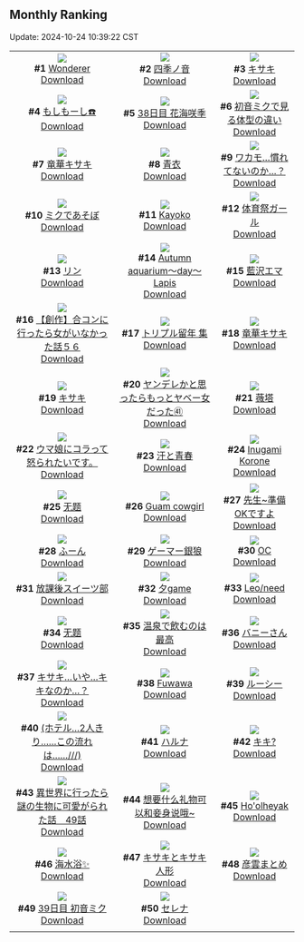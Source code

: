 ## Monthly Ranking
Update: 2024-10-24 10:39:22 CST

|      |      |      |
| :----: | :----: | :----: |
| ![](https://i.pixiv.re/c/240x480/img-master/img/2024/09/25/21/34/29/122766178_p0_master1200.jpg)<br>**#1** [Wonderer](https://www.pixiv.net/artworks/122766178)<br>[Download](https://i.pixiv.re/img-original/img/2024/09/25/21/34/29/122766178_p0.jpg) | ![](https://i.pixiv.re/c/240x480/img-master/img/2024/09/25/19/52/13/122763115_p0_master1200.jpg)<br>**#2** [四季ノ音](https://www.pixiv.net/artworks/122763115)<br>[Download](https://i.pixiv.re/img-original/img/2024/09/25/19/52/13/122763115_p0.jpg) | ![](https://i.pixiv.re/c/240x480/img-master/img/2024/09/25/00/26/56/122745534_p0_master1200.jpg)<br>**#3** [キサキ](https://www.pixiv.net/artworks/122745534)<br>[Download](https://i.pixiv.re/img-original/img/2024/09/25/00/26/56/122745534_p0.png) |
| ![](https://i.pixiv.re/c/240x480/img-master/img/2024/09/25/00/00/16/122744434_p0_master1200.jpg)<br>**#4** [もしもーし☎️](https://www.pixiv.net/artworks/122744434)<br>[Download](https://i.pixiv.re/img-original/img/2024/09/25/00/00/16/122744434_p0.png) | ![](https://i.pixiv.re/c/240x480/img-master/img/2024/09/25/00/00/14/122744419_p0_master1200.jpg)<br>**#5** [38日目 花海咲季](https://www.pixiv.net/artworks/122744419)<br>[Download](https://i.pixiv.re/img-original/img/2024/09/25/00/00/14/122744419_p0.png) | ![](https://i.pixiv.re/c/240x480/img-master/img/2024/09/26/00/00/41/122771180_p0_master1200.jpg)<br>**#6** [初音ミクで見る体型の違い](https://www.pixiv.net/artworks/122771180)<br>[Download](https://i.pixiv.re/img-original/img/2024/09/26/00/00/41/122771180_p0.jpg) |
| ![](https://i.pixiv.re/c/240x480/img-master/img/2024/09/25/13/27/49/122756252_p0_master1200.jpg)<br>**#7** [竜華キサキ](https://www.pixiv.net/artworks/122756252)<br>[Download](https://i.pixiv.re/img-original/img/2024/09/25/13/27/49/122756252_p0.jpg) | ![](https://i.pixiv.re/c/240x480/img-master/img/2024/09/25/02/52/34/122748630_p0_master1200.jpg)<br>**#8** [青衣](https://www.pixiv.net/artworks/122748630)<br>[Download](https://i.pixiv.re/img-original/img/2024/09/25/02/52/34/122748630_p0.png) | ![](https://i.pixiv.re/c/240x480/img-master/img/2024/09/24/19/00/13/122735231_p0_master1200.jpg)<br>**#9** [ワカモ…慣れてないのか…？](https://www.pixiv.net/artworks/122735231)<br>[Download](https://i.pixiv.re/img-original/img/2024/09/24/19/00/13/122735231_p0.png) |
| ![](https://i.pixiv.re/c/240x480/img-master/img/2024/09/27/16/16/46/122811803_p0_master1200.jpg)<br>**#10** [ミクであそぼ](https://www.pixiv.net/artworks/122811803)<br>[Download](https://i.pixiv.re/img-original/img/2024/09/27/16/16/46/122811803_p0.jpg) | ![](https://i.pixiv.re/c/240x480/img-master/img/2024/09/25/00/00/34/122744520_p0_master1200.jpg)<br>**#11** [Kayoko](https://www.pixiv.net/artworks/122744520)<br>[Download](https://i.pixiv.re/img-original/img/2024/09/25/00/00/34/122744520_p0.jpg) | ![](https://i.pixiv.re/c/240x480/img-master/img/2024/09/25/18/52/30/122761695_p0_master1200.jpg)<br>**#12** [体育祭ガール](https://www.pixiv.net/artworks/122761695)<br>[Download](https://i.pixiv.re/img-original/img/2024/09/25/18/52/30/122761695_p0.png) |
| ![](https://i.pixiv.re/c/240x480/img-master/img/2024/09/25/00/05/30/122744852_p0_master1200.jpg)<br>**#13** [リン](https://www.pixiv.net/artworks/122744852)<br>[Download](https://i.pixiv.re/img-original/img/2024/09/25/00/05/30/122744852_p0.jpg) | ![](https://i.pixiv.re/c/240x480/img-master/img/2024/09/25/00/00/08/122744384_p0_master1200.jpg)<br>**#14** [Autumn aquarium～day～Lapis](https://www.pixiv.net/artworks/122744384)<br>[Download](https://i.pixiv.re/img-original/img/2024/09/25/00/00/08/122744384_p0.jpg) | ![](https://i.pixiv.re/c/240x480/img-master/img/2024/09/25/00/46/10/122746105_p0_master1200.jpg)<br>**#15** [藍沢エマ](https://www.pixiv.net/artworks/122746105)<br>[Download](https://i.pixiv.re/img-original/img/2024/09/25/00/46/10/122746105_p0.png) |
| ![](https://i.pixiv.re/c/240x480/img-master/img/2024/09/27/00/00/20/122798134_p0_master1200.jpg)<br>**#16** [【創作】合コンに行ったら女がいなかった話５６](https://www.pixiv.net/artworks/122798134)<br>[Download](https://i.pixiv.re/img-original/img/2024/09/27/00/00/20/122798134_p0.png) | ![](https://i.pixiv.re/c/240x480/img-master/img/2024/09/27/16/50/09/122813087_p0_master1200.jpg)<br>**#17** [トリプル留年 集](https://www.pixiv.net/artworks/122813087)<br>[Download](https://i.pixiv.re/img-original/img/2024/09/27/16/50/09/122813087_p0.jpg) | ![](https://i.pixiv.re/c/240x480/img-master/img/2024/09/24/21/29/18/122739362_p0_master1200.jpg)<br>**#18** [竜華キサキ](https://www.pixiv.net/artworks/122739362)<br>[Download](https://i.pixiv.re/img-original/img/2024/09/24/21/29/18/122739362_p0.jpg) |
| ![](https://i.pixiv.re/c/240x480/img-master/img/2024/09/26/13/51/58/122783508_p0_master1200.jpg)<br>**#19** [キサキ](https://www.pixiv.net/artworks/122783508)<br>[Download](https://i.pixiv.re/img-original/img/2024/09/26/13/51/58/122783508_p0.jpg) | ![](https://i.pixiv.re/c/240x480/img-master/img/2024/09/25/10/19/17/122753717_p0_master1200.jpg)<br>**#20** [ヤンデレかと思ったらもっとヤベー女だった㊶](https://www.pixiv.net/artworks/122753717)<br>[Download](https://i.pixiv.re/img-original/img/2024/09/25/10/19/17/122753717_p0.png) | ![](https://i.pixiv.re/c/240x480/img-master/img/2024/09/25/21/25/19/122765896_p0_master1200.jpg)<br>**#21** [薇塔](https://www.pixiv.net/artworks/122765896)<br>[Download](https://i.pixiv.re/img-original/img/2024/09/25/21/25/19/122765896_p0.jpg) |
| ![](https://i.pixiv.re/c/240x480/img-master/img/2024/09/25/07/05/57/122751481_p0_master1200.jpg)<br>**#22** [ウマ娘にコラって怒られたいです。](https://www.pixiv.net/artworks/122751481)<br>[Download](https://i.pixiv.re/img-original/img/2024/09/25/07/05/57/122751481_p0.jpg) | ![](https://i.pixiv.re/c/240x480/img-master/img/2024/09/25/00/04/09/122744805_p0_master1200.jpg)<br>**#23** [汗と青春](https://www.pixiv.net/artworks/122744805)<br>[Download](https://i.pixiv.re/img-original/img/2024/09/25/00/04/09/122744805_p0.jpg) | ![](https://i.pixiv.re/c/240x480/img-master/img/2024/09/25/11/14/18/122754398_p0_master1200.jpg)<br>**#24** [Inugami Korone](https://www.pixiv.net/artworks/122754398)<br>[Download](https://i.pixiv.re/img-original/img/2024/09/25/11/14/18/122754398_p0.png) |
| ![](https://i.pixiv.re/c/240x480/img-master/img/2024/09/23/02/21/52/122688417_p0_master1200.jpg)<br>**#25** [无题](https://www.pixiv.net/artworks/122688417)<br>[Download](https://i.pixiv.re/img-original/img/2024/09/23/02/21/52/122688417_p0.jpg) | ![](https://i.pixiv.re/c/240x480/img-master/img/2024/09/27/17/49/58/122814265_p0_master1200.jpg)<br>**#26** [Guam cowgirl](https://www.pixiv.net/artworks/122814265)<br>[Download](https://i.pixiv.re/img-original/img/2024/09/27/17/49/58/122814265_p0.jpg) | ![](https://i.pixiv.re/c/240x480/img-master/img/2024/09/26/00/00/23/122771097_p0_master1200.jpg)<br>**#27** [先生~準備OKですよ](https://www.pixiv.net/artworks/122771097)<br>[Download](https://i.pixiv.re/img-original/img/2024/09/26/00/00/23/122771097_p0.jpg) |
| ![](https://i.pixiv.re/c/240x480/img-master/img/2024/09/24/22/31/19/122741494_p0_master1200.jpg)<br>**#28** [ふーん](https://www.pixiv.net/artworks/122741494)<br>[Download](https://i.pixiv.re/img-original/img/2024/09/24/22/31/19/122741494_p0.png) | ![](https://i.pixiv.re/c/240x480/img-master/img/2024/09/26/00/00/11/122771031_p0_master1200.jpg)<br>**#29** [ゲーマー銀狼](https://www.pixiv.net/artworks/122771031)<br>[Download](https://i.pixiv.re/img-original/img/2024/09/26/00/00/11/122771031_p0.png) | ![](https://i.pixiv.re/c/240x480/img-master/img/2024/09/24/18/47/17/122734864_p0_master1200.jpg)<br>**#30** [OC](https://www.pixiv.net/artworks/122734864)<br>[Download](https://i.pixiv.re/img-original/img/2024/09/24/18/47/17/122734864_p0.png) |
| ![](https://i.pixiv.re/c/240x480/img-master/img/2024/09/24/15/53/07/122731518_p0_master1200.jpg)<br>**#31** [放課後スイーツ部](https://www.pixiv.net/artworks/122731518)<br>[Download](https://i.pixiv.re/img-original/img/2024/09/24/15/53/07/122731518_p0.jpg) | ![](https://i.pixiv.re/c/240x480/img-master/img/2024/09/24/12/20/43/122728541_p0_master1200.jpg)<br>**#32** [夕game](https://www.pixiv.net/artworks/122728541)<br>[Download](https://i.pixiv.re/img-original/img/2024/09/24/12/20/43/122728541_p0.jpg) | ![](https://i.pixiv.re/c/240x480/img-master/img/2024/09/25/18/08/28/122760711_p0_master1200.jpg)<br>**#33** [Leo/need](https://www.pixiv.net/artworks/122760711)<br>[Download](https://i.pixiv.re/img-original/img/2024/09/25/18/08/28/122760711_p0.jpg) |
| ![](https://i.pixiv.re/c/240x480/img-master/img/2024/09/24/13/55/05/122729892_p0_master1200.jpg)<br>**#34** [无题](https://www.pixiv.net/artworks/122729892)<br>[Download](https://i.pixiv.re/img-original/img/2024/09/24/13/55/05/122729892_p0.png) | ![](https://i.pixiv.re/c/240x480/img-master/img/2024/09/25/18/30/06/122761201_p0_master1200.jpg)<br>**#35** [温泉で飲むのは最高](https://www.pixiv.net/artworks/122761201)<br>[Download](https://i.pixiv.re/img-original/img/2024/09/25/18/30/06/122761201_p0.jpg) | ![](https://i.pixiv.re/c/240x480/img-master/img/2024/09/24/23/14/01/122742922_p0_master1200.jpg)<br>**#36** [バニーさん](https://www.pixiv.net/artworks/122742922)<br>[Download](https://i.pixiv.re/img-original/img/2024/09/24/23/14/01/122742922_p0.png) |
| ![](https://i.pixiv.re/c/240x480/img-master/img/2024/09/27/19/11/46/122816507_p0_master1200.jpg)<br>**#37** [キサキ…いや…キキなのか…？](https://www.pixiv.net/artworks/122816507)<br>[Download](https://i.pixiv.re/img-original/img/2024/09/27/19/11/46/122816507_p0.png) | ![](https://i.pixiv.re/c/240x480/img-master/img/2024/09/25/11/16/27/122754435_p0_master1200.jpg)<br>**#38** [Fuwawa](https://www.pixiv.net/artworks/122754435)<br>[Download](https://i.pixiv.re/img-original/img/2024/09/25/11/16/27/122754435_p0.png) | ![](https://i.pixiv.re/c/240x480/img-master/img/2024/09/26/00/00/18/122771075_p0_master1200.jpg)<br>**#39** [ルーシー](https://www.pixiv.net/artworks/122771075)<br>[Download](https://i.pixiv.re/img-original/img/2024/09/26/00/00/18/122771075_p0.jpg) |
| ![](https://i.pixiv.re/c/240x480/img-master/img/2024/09/23/17/12/08/122703620_p0_master1200.jpg)<br>**#40** [(ホテル…2人きり……この流れは……///)](https://www.pixiv.net/artworks/122703620)<br>[Download](https://i.pixiv.re/img-original/img/2024/09/23/17/12/08/122703620_p0.jpg) | ![](https://i.pixiv.re/c/240x480/img-master/img/2024/09/24/12/40/51/122728888_p0_master1200.jpg)<br>**#41** [ハルナ](https://www.pixiv.net/artworks/122728888)<br>[Download](https://i.pixiv.re/img-original/img/2024/09/24/12/40/51/122728888_p0.png) | ![](https://i.pixiv.re/c/240x480/img-master/img/2024/09/27/17/07/29/122813437_p0_master1200.jpg)<br>**#42** [キキ?](https://www.pixiv.net/artworks/122813437)<br>[Download](https://i.pixiv.re/img-original/img/2024/09/27/17/07/29/122813437_p0.jpg) |
| ![](https://i.pixiv.re/c/240x480/img-master/img/2024/09/25/00/01/57/122744664_p0_master1200.jpg)<br>**#43** [異世界に行ったら謎の生物に可愛がられた話　49話](https://www.pixiv.net/artworks/122744664)<br>[Download](https://i.pixiv.re/img-original/img/2024/09/25/00/01/57/122744664_p0.jpg) | ![](https://i.pixiv.re/c/240x480/img-master/img/2024/09/23/12/38/11/122697765_p0_master1200.jpg)<br>**#44** [想要什么礼物可以和妾身说哦~](https://www.pixiv.net/artworks/122697765)<br>[Download](https://i.pixiv.re/img-original/img/2024/09/23/12/38/11/122697765_p0.jpg) | ![](https://i.pixiv.re/c/240x480/img-master/img/2024/09/25/00/00/45/122744546_p0_master1200.jpg)<br>**#45** [Ho'olheyak](https://www.pixiv.net/artworks/122744546)<br>[Download](https://i.pixiv.re/img-original/img/2024/09/25/00/00/45/122744546_p0.jpg) |
| ![](https://i.pixiv.re/c/240x480/img-master/img/2024/09/24/01/45/54/122720512_p0_master1200.jpg)<br>**#46** [海水浴✨️](https://www.pixiv.net/artworks/122720512)<br>[Download](https://i.pixiv.re/img-original/img/2024/09/24/01/45/54/122720512_p0.jpg) | ![](https://i.pixiv.re/c/240x480/img-master/img/2024/09/25/19/51/55/122763106_p0_master1200.jpg)<br>**#47** [キサキとキサキ人形](https://www.pixiv.net/artworks/122763106)<br>[Download](https://i.pixiv.re/img-original/img/2024/09/25/19/51/55/122763106_p0.png) | ![](https://i.pixiv.re/c/240x480/img-master/img/2024/09/25/12/05/34/122755189_p0_master1200.jpg)<br>**#48** [彦雲まとめ](https://www.pixiv.net/artworks/122755189)<br>[Download](https://i.pixiv.re/img-original/img/2024/09/25/12/05/34/122755189_p0.png) |
| ![](https://i.pixiv.re/c/240x480/img-master/img/2024/09/26/01/10/07/122773462_p0_master1200.jpg)<br>**#49** [39日目 初音ミク](https://www.pixiv.net/artworks/122773462)<br>[Download](https://i.pixiv.re/img-original/img/2024/09/26/01/10/07/122773462_p0.png) | ![](https://i.pixiv.re/c/240x480/img-master/img/2024/09/25/00/00/12/122744409_p0_master1200.jpg)<br>**#50** [セレナ](https://www.pixiv.net/artworks/122744409)<br>[Download](https://i.pixiv.re/img-original/img/2024/09/25/00/00/12/122744409_p0.jpg) |
|      |
